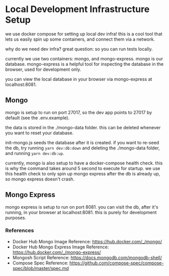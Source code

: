 # Local Development Infrastructure Setup

we use docker compose for setting up local dev infra! this is a cool tool that lets us easily spin up some containers,
and connect them via a network.

why do we need dev infra? great question: so you can run tests locally.

currently we use two containers: mongo, and mongo-express. mongo is our database. mongo-express is a helpful tool for
inspecting the database in the browser, used for development only.

you can view the local database in your browser via mongo-express at localhost:8081.

## Mongo

mongo is setup to run on port 27017, so the dev app points to 27017 by default (see the .env.example).

the data is stored in the ./mongo-data folder. this can be deleted whenever you want to reset your database.

init-mongo.js seeds the database after it is created. if you want to re-seed the db, try running
`yarn dev:db:down` and deleting the ./mongo-data folder, and running `yarn dev:db:up`.

currently, mongo is also setup to have a docker-compose health check. this is why the command
takes around 5 second to execute for startup. we use this health check to only
spin up mongo express after the db is already up, so mongo express doesn't crash.

## Mongo Express

mongo express is setup to run on port 8081. you can visit the db, after it's running, in your browser at
localhost:8081. this is purely for development purposes.

### References

- Docker Hub Mongo Image Reference: https://hub.docker.com/_/mongo/
- Docker Hub Mongo Express Image Reference: https://hub.docker.com/_/mongo-express/
- Mongosh Script Reference: https://docs.mongodb.com/mongodb-shell/
- Compose Spec Reference: https://github.com/compose-spec/compose-spec/blob/master/spec.md
